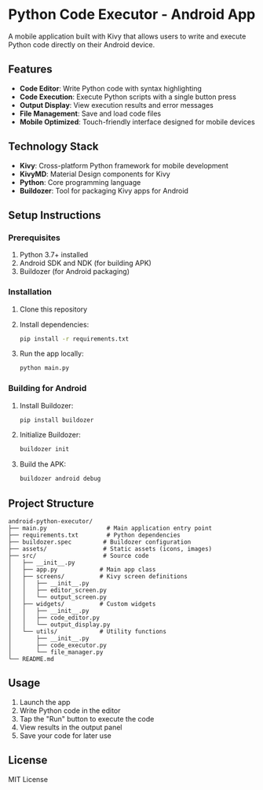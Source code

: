 # Python Code Executor - Android App

A mobile application built with Kivy that allows users to write and execute Python code directly on their Android device.

## Features

- **Code Editor**: Write Python code with syntax highlighting
- **Code Execution**: Execute Python scripts with a single button press
- **Output Display**: View execution results and error messages
- **File Management**: Save and load code files
- **Mobile Optimized**: Touch-friendly interface designed for mobile devices

## Technology Stack

- **Kivy**: Cross-platform Python framework for mobile development
- **KivyMD**: Material Design components for Kivy
- **Python**: Core programming language
- **Buildozer**: Tool for packaging Kivy apps for Android

## Setup Instructions

### Prerequisites

1. Python 3.7+ installed
2. Android SDK and NDK (for building APK)
3. Buildozer (for Android packaging)

### Installation

1. Clone this repository
2. Install dependencies:
   ```bash
   pip install -r requirements.txt
   ```

3. Run the app locally:
   ```bash
   python main.py
   ```

### Building for Android

1. Install Buildozer:
   ```bash
   pip install buildozer
   ```

2. Initialize Buildozer:
   ```bash
   buildozer init
   ```

3. Build the APK:
   ```bash
   buildozer android debug
   ```

## Project Structure

```
android-python-executor/
├── main.py                 # Main application entry point
├── requirements.txt        # Python dependencies
├── buildozer.spec         # Buildozer configuration
├── assets/                # Static assets (icons, images)
├── src/                   # Source code
│   ├── __init__.py
│   ├── app.py            # Main app class
│   ├── screens/          # Kivy screen definitions
│   │   ├── __init__.py
│   │   ├── editor_screen.py
│   │   └── output_screen.py
│   ├── widgets/          # Custom widgets
│   │   ├── __init__.py
│   │   ├── code_editor.py
│   │   └── output_display.py
│   └── utils/            # Utility functions
│       ├── __init__.py
│       ├── code_executor.py
│       └── file_manager.py
└── README.md
```

## Usage

1. Launch the app
2. Write Python code in the editor
3. Tap the "Run" button to execute the code
4. View results in the output panel
5. Save your code for later use

## License

MIT License 